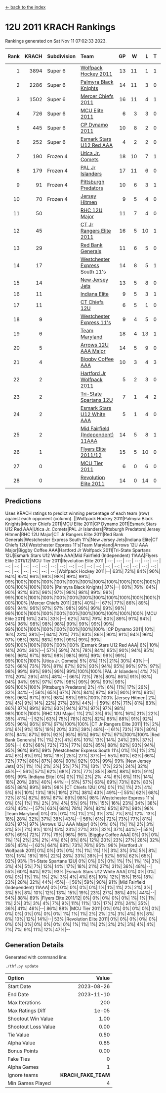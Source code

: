 [<- back to the index](readme.md)
# 12U 2011 KRACH Rankings
Rankings generated on Sat Nov 11 07:02:33 2023.

Rank|KRACH|Subdivision|Team|GP|W|L|T|OTW|OTL|SoS|Exp Wins|Win Diff
---:|---:|:---|:---|---:|---:|---:|---:|---:|---:|---:|---:|---:
1|3894|Super 6|[Wolfpack Hockey 2011](https://gamesheetstats.com/seasons/3664/teams/140937/schedule)|13|11|1|1|0|0|636|12.3|-0.0
2|2286|Super 6|[Palmyra Black Knights](https://gamesheetstats.com/seasons/3664/teams/140949/schedule)|14|11|3|0|0|0|971|11.8|-0.0
3|1502|Super 6|[Mercer Chiefs 2011](https://gamesheetstats.com/seasons/3664/teams/140936/schedule)|16|11|4|1|0|1|939|12.3|-0.0
4|726|Super 6|[MCU Elite 2011](https://gamesheetstats.com/seasons/3664/teams/140929/schedule)|6|3|3|0|2|0|1555|3.8|-0.0
5|445|Super 6|[CP Dynamo 2011](https://gamesheetstats.com/seasons/3664/teams/140944/schedule)|10|8|2|0|0|0|724|8.8|-0.0
6|252|Super 6|[Esmark Stars U12 Red AAA](https://gamesheetstats.com/seasons/3664/teams/140951/schedule)|4|2|2|0|0|0|629|2.8|-0.0
7|190|Frozen 4|[Utica Jr. Comets](https://gamesheetstats.com/seasons/3664/teams/140945/schedule)|18|10|7|1|1|0|841|11.3|-0.0
8|179|Frozen 4|[PAL Jr Islanders](https://gamesheetstats.com/seasons/3664/teams/140943/schedule)|17|11|6|0|1|0|460|11.8|-0.0
9|91|Frozen 4|[Pittsburgh Predators](https://gamesheetstats.com/seasons/3664/teams/140950/schedule)|10|6|3|1|0|0|295|7.3|-0.0
10|70|Frozen 4|[Jersey Hitmen](https://gamesheetstats.com/seasons/3664/teams/140938/schedule)|9|5|4|0|0|0|126|5.8|-0.0
11|50||[RHC 12U Major](https://gamesheetstats.com/seasons/3664/teams/140941/schedule)|11|7|4|0|0|1|68|7.8|-0.0
12|45||[CT Jr Rangers Elite 2011](https://gamesheetstats.com/seasons/3664/teams/140931/schedule)|16|5|10|1|0|1|691|6.3|-0.0
13|29||[Red Bank Generals](https://gamesheetstats.com/seasons/3664/teams/140940/schedule)|11|6|5|0|0|0|107|6.8|-0.0
14|17||[Westchester Express South 11's](https://gamesheetstats.com/seasons/3664/teams/140947/schedule)|14|8|5|1|0|0|63|9.4|0.0
15|14||[New Jersey Jets](https://gamesheetstats.com/seasons/3664/teams/140939/schedule)|13|5|8|0|2|0|66|5.8|-0.0
16|11||[Indiana Elite](https://gamesheetstats.com/seasons/3664/teams/144353/schedule)|9|5|3|1|0|0|33|6.4|0.0
17|11||[CT Chiefs 12U](https://gamesheetstats.com/seasons/3664/teams/140934/schedule)|6|5|1|0|1|0|3|5.9|0.0
18|9||[Westchester Express 11's](https://gamesheetstats.com/seasons/3664/teams/140948/schedule)|9|4|5|0|0|0|114|4.9|0.0
19|6||[Team Maryland](https://gamesheetstats.com/seasons/3664/teams/140954/schedule)|18|4|13|1|0|1|918|5.4|0.0
20|5||[Arrows 12U AAA Major](https://gamesheetstats.com/seasons/3664/teams/140946/schedule)|14|5|9|0|1|1|105|5.9|0.0
21|4||[Biggby Coffee AAA](https://gamesheetstats.com/seasons/3664/teams/144351/schedule)|10|3|4|3|0|0|6|5.4|0.0
22|2||[Hartford Jr Wolfpack 2011](https://gamesheetstats.com/seasons/3664/teams/140935/schedule)|5|2|3|0|0|0|19|2.9|0.0
23|2||[Tri-State Spartans 12U](https://gamesheetstats.com/seasons/3664/teams/144352/schedule)|7|1|4|2|0|0|6|2.9|0.0
24|2||[Esmark Stars U12 White AAA](https://gamesheetstats.com/seasons/3664/teams/140952/schedule)|5|1|4|0|0|0|24|1.9|0.0
25|2||[Mid Fairfield (Independent) 11AAA](https://gamesheetstats.com/seasons/3664/teams/140933/schedule)|14|5|8|1|0|1|16|6.4|0.0
26|1||[Flyers Elite 2011/12](https://gamesheetstats.com/seasons/3664/teams/140942/schedule)|15|5|10|0|0|2|8|5.9|0.0
27|0||[MCU Tier 2011](https://gamesheetstats.com/seasons/3664/teams/140932/schedule)|6|0|6|0|0|0|2|0.9|0.0
28|0||[Revolution Elite 2011](https://gamesheetstats.com/seasons/3664/teams/140953/schedule)|14|0|14|0|0|0|13|0.9|0.0

## Predictions
Uses KRACH ratings to predict winning percentage of each team (row) against each opponent (column).
||Wolfpack Hockey 2011|Palmyra Black Knights|Mercer Chiefs 2011|MCU Elite 2011|CP Dynamo 2011|Esmark Stars U12 Red AAA|Utica Jr. Comets|PAL Jr Islanders|Pittsburgh Predators|Jersey Hitmen|RHC 12U Major|CT Jr Rangers Elite 2011|Red Bank Generals|Westchester Express South 11's|New Jersey Jets|Indiana Elite|CT Chiefs 12U|Westchester Express 11's|Team Maryland|Arrows 12U AAA Major|Biggby Coffee AAA|Hartford Jr Wolfpack 2011|Tri-State Spartans 12U|Esmark Stars U12 White AAA|Mid Fairfield (Independent) 11AAA|Flyers Elite 2011/12|MCU Tier 2011|Revolution Elite 2011
| --: | --: | --: | --: | --: | --: | --: | --: | --: | --: | --: | --: | --: | --: | --: | --: | --: | --: | --: | --: | --: | --: | --: | --: | --: | --: | --: | --: | --: 
|Wolfpack Hockey 2011|--| 63%| 72%| 84%| 90%| 94%| 95%| 96%| 98%| 98%| 99%| 99%| 99%|100%|100%|100%|100%|100%|100%|100%|100%|100%|100%|100%|100%|100%|100%|100%
|Palmyra Black Knights| 37%|--| 60%| 76%| 84%| 90%| 92%| 93%| 96%| 97%| 98%| 98%| 99%| 99%| 99%|100%|100%|100%|100%|100%|100%|100%|100%|100%|100%|100%|100%|100%
|Mercer Chiefs 2011| 28%| 40%|--| 67%| 77%| 86%| 89%| 89%| 94%| 96%| 97%| 97%| 98%| 99%| 99%| 99%| 99%| 99%|100%|100%|100%|100%|100%|100%|100%|100%|100%|100%
|MCU Elite 2011| 16%| 24%| 33%|--| 62%| 74%| 79%| 80%| 89%| 91%| 94%| 94%| 96%| 98%| 98%| 98%| 99%| 99%| 99%| 99%| 99%|100%|100%|100%|100%|100%|100%|100%
|CP Dynamo 2011| 10%| 16%| 23%| 38%|--| 64%| 70%| 71%| 83%| 86%| 90%| 91%| 94%| 96%| 97%| 98%| 98%| 98%| 99%| 99%| 99%| 99%| 99%|100%|100%|100%|100%|100%
|Esmark Stars U12 Red AAA|  6%| 10%| 14%| 26%| 36%|--| 57%| 59%| 74%| 78%| 84%| 85%| 90%| 94%| 95%| 96%| 96%| 97%| 98%| 98%| 98%| 99%| 99%| 99%| 99%| 99%|100%|100%
|Utica Jr. Comets|  5%|  8%| 11%| 21%| 30%| 43%|--| 52%| 68%| 73%| 79%| 81%| 87%| 92%| 93%| 94%| 95%| 96%| 97%| 97%| 98%| 99%| 99%| 99%| 99%| 99%|100%|100%
|PAL Jr Islanders|  4%|  7%| 11%| 20%| 29%| 41%| 48%|--| 66%| 72%| 78%| 80%| 86%| 91%| 93%| 94%| 94%| 95%| 97%| 97%| 98%| 99%| 99%| 99%| 99%| 99%|100%|100%
|Pittsburgh Predators|  2%|  4%|  6%| 11%| 17%| 26%| 32%| 34%|--| 56%| 65%| 67%| 76%| 84%| 87%| 89%| 90%| 91%| 93%| 95%| 96%| 97%| 97%| 98%| 98%| 99%|100%|100%
|Jersey Hitmen|  2%|  3%|  4%|  9%| 14%| 22%| 27%| 28%| 44%|--| 59%| 61%| 71%| 81%| 83%| 86%| 87%| 89%| 92%| 93%| 94%| 97%| 97%| 97%| 98%| 98%|100%|100%
|RHC 12U Major|  1%|  2%|  3%|  6%| 10%| 16%| 21%| 22%| 35%| 41%|--| 52%| 63%| 75%| 78%| 82%| 82%| 85%| 88%| 91%| 92%| 95%| 96%| 96%| 97%| 97%|100%|100%
|CT Jr Rangers Elite 2011|  1%|  2%|  3%|  6%|  9%| 15%| 19%| 20%| 33%| 39%| 48%|--| 61%| 73%| 76%| 80%| 81%| 84%| 87%| 90%| 92%| 95%| 95%| 96%| 97%| 97%|100%|100%
|Red Bank Generals|  1%|  1%|  2%|  4%|  6%| 10%| 13%| 14%| 24%| 29%| 37%| 39%|--| 63%| 68%| 72%| 73%| 77%| 82%| 85%| 88%| 92%| 93%| 94%| 95%| 96%| 99%| 99%
|Westchester Express South 11's|  0%|  1%|  1%|  2%|  4%|  6%|  8%|  9%| 16%| 19%| 25%| 27%| 37%|--| 55%| 60%| 62%| 66%| 72%| 77%| 80%| 87%| 88%| 90%| 92%| 93%| 99%| 99%
|New Jersey Jets|  0%|  1%|  1%|  2%|  3%|  5%|  7%|  7%| 13%| 17%| 22%| 24%| 32%| 45%|--| 56%| 57%| 62%| 68%| 73%| 77%| 85%| 86%| 88%| 90%| 91%| 99%| 99%
|Indiana Elite|  0%|  0%|  1%|  2%|  2%|  4%|  6%|  6%| 11%| 14%| 18%| 20%| 28%| 40%| 44%|--| 51%| 57%| 63%| 69%| 73%| 82%| 83%| 85%| 88%| 89%| 98%| 98%
|CT Chiefs 12U|  0%|  0%|  1%|  1%|  2%|  4%|  5%|  6%| 10%| 13%| 18%| 19%| 27%| 38%| 43%| 49%|--| 55%| 62%| 68%| 72%| 81%| 82%| 85%| 87%| 89%| 98%| 98%
|Westchester Express 11's|  0%|  0%|  1%|  1%|  2%|  3%|  4%|  5%|  9%| 11%| 15%| 16%| 23%| 34%| 38%| 43%| 45%|--| 57%| 63%| 68%| 78%| 79%| 82%| 85%| 87%| 98%| 98%
|Team Maryland|  0%|  0%|  0%|  1%|  1%|  2%|  3%|  3%|  7%|  8%| 12%| 13%| 18%| 28%| 32%| 37%| 38%| 43%|--| 56%| 61%| 72%| 73%| 77%| 81%| 83%| 97%| 97%
|Arrows 12U AAA Major|  0%|  0%|  0%|  1%|  1%|  2%|  3%|  3%|  5%|  7%|  9%| 10%| 15%| 23%| 27%| 31%| 32%| 37%| 44%|--| 55%| 67%| 69%| 72%| 77%| 79%| 96%| 96%
|Biggby Coffee AAA|  0%|  0%|  0%|  1%|  1%|  2%|  2%|  2%|  4%|  6%|  8%|  8%| 12%| 20%| 23%| 27%| 28%| 32%| 39%| 45%|--| 62%| 64%| 68%| 73%| 76%| 95%| 96%
|Hartford Jr Wolfpack 2011|  0%|  0%|  0%|  0%|  1%|  1%|  1%|  1%|  3%|  3%|  5%|  5%|  8%| 13%| 15%| 18%| 19%| 22%| 28%| 33%| 38%|--| 52%| 56%| 62%| 65%| 92%| 93%
|Tri-State Spartans 12U|  0%|  0%|  0%|  0%|  1%|  1%|  1%|  1%|  3%|  3%|  4%|  5%|  7%| 12%| 14%| 17%| 18%| 21%| 27%| 31%| 36%| 48%|--| 55%| 60%| 64%| 92%| 93%
|Esmark Stars U12 White AAA|  0%|  0%|  0%|  0%|  0%|  1%|  1%|  1%|  2%|  3%|  4%|  4%|  6%| 10%| 12%| 15%| 15%| 18%| 23%| 28%| 32%| 44%| 45%|--| 56%| 59%| 90%| 91%
|Mid Fairfield (Independent) 11AAA|  0%|  0%|  0%|  0%|  0%|  1%|  1%|  1%|  2%|  2%|  3%|  3%|  5%|  8%| 10%| 12%| 13%| 15%| 19%| 23%| 27%| 38%| 40%| 44%|--| 54%| 88%| 89%
|Flyers Elite 2011/12|  0%|  0%|  0%|  0%|  0%|  1%|  1%|  1%|  1%|  2%|  3%|  3%|  4%|  7%|  9%| 11%| 11%| 13%| 17%| 21%| 24%| 35%| 36%| 41%| 46%|--| 86%| 88%
|MCU Tier 2011|  0%|  0%|  0%|  0%|  0%|  0%|  0%|  0%|  0%|  0%|  0%|  0%|  1%|  1%|  1%|  2%|  2%|  2%|  3%|  4%|  5%|  8%|  8%| 10%| 12%| 14%|--| 53%
|Revolution Elite 2011|  0%|  0%|  0%|  0%|  0%|  0%|  0%|  0%|  0%|  0%|  0%|  0%|  1%|  1%|  1%|  2%|  2%|  2%|  3%|  4%|  4%|  7%|  7%|  9%| 11%| 12%| 47%|--

## Generation Details

Generated with command line:
```
./thf.py update
```

| Option | Value |
| :----- | ----: |
| Start Date | 2023-08-26 |
| End Date | 2023-11-10 |
| Max Iterations | 200 |
| Max Ratings Diff | 1e-05 |
| Shootout Win Value | 1.00 |
| Shootout Loss Value | 0.00 |
| Tie Value | 0.50 |
| Alpha Value | 0.85 |
| Bonus Points | 0.00 |
| Fake Ties | 0 |
| Alpha Games | 1 |
| Ignore teams | __KRACH_FAKE_TEAM__ |
| Min Games Played | 4 |


